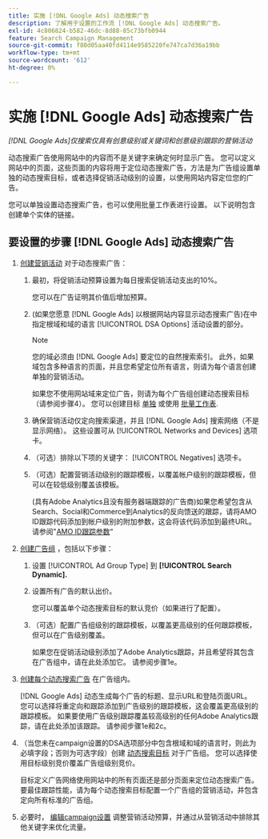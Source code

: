 ```yaml
---
title: 实施 [!DNL Google Ads] 动态搜索广告
description: 了解用于设置的工作流 [!DNL Google Ads] 动态搜索广告。
exl-id: 4c806824-b582-46dc-8d88-85c73bfb0944
feature: Search Campaign Management
source-git-commit: f80d05aa40fd4114e9585220fe747ca7d36a19bb
workflow-type: tm+mt
source-wordcount: '612'
ht-degree: 0%

---
```


# 实施 [!DNL Google Ads] 动态搜索广告

*[!DNL Google Ads]仅搜索仅具有创意级别或关键词和创意级别跟踪的营销活动*

动态搜索广告使用网站中的内容而不是关键字来确定何时显示广告。 您可以定义网站中的页面，这些页面的内容将用于定位动态搜索广告，方法是为广告组设置单独的动态搜索目标，或者选择促销活动级别的设置，以使用网站内容定位您的广告。

您可以单独设置动态搜索广告，也可以使用批量工作表进行设置。 以下说明包含创建单个实体的链接。

## 要设置的步骤 [!DNL Google Ads] 动态搜索广告

1. [创建营销活动](/help/search-social-commerce/campaign-management/campaigns/campaign-manage.md) 对于动态搜索广告：

   1. 最初，将促销活动预算设置为每日搜索促销活动支出的10%。

      您可以在广告证明其价值后增加预算。

   1. (如果您愿意 [!DNL Google Ads] 以根据网站内容显示动态搜索广告)在中指定根域和域的语言 [!UICONTROL DSA Options] 活动设置的部分。

      >[!NOTE]
      >
      >您的域必须由 [!DNL Google Ads] 要定位的自然搜索索引。 此外，如果域包含多种语言的页面，并且您希望定位所有语言，则请为每个语言创建单独的营销活动。

      如果您不使用网站域来定位广告，则请为每个广告组创建动态搜索目标（请参阅步骤4）。 您可以创建目标 [单独](/help/search-social-commerce/campaign-management/campaigns/dynamic-search-target-manage.md) 或使用 [批量工作表](/help/search-social-commerce/campaign-management/bulksheets/bulksheet-about.md).

   1. 确保营销活动仅定向搜索渠道，并且 [!DNL Google Ads] 搜索网络（不是显示网络）。 这些设置可从 [!UICONTROL Networks and Devices] 选项卡。

   1. （可选）排除以下项的关键字： [!UICONTROL Negatives] 选项卡。

   1. （可选）配置营销活动级别的跟踪模板，以覆盖帐户级别的跟踪模板，但可以在较低级别覆盖该模板。

      (具有Adobe Analytics且没有服务器端跟踪的广告商)如果您希望包含从Search、Social和Commerce到Analytics的反向馈送的跟踪，请将AMO ID跟踪代码添加到帐户级别的附加参数，这会将该代码添加到最终URL。 请参阅&quot;[AMO ID跟踪参数](/help/search-social-commerce/tracking/skwcid-tracking-parameter.md)“

1. [创建广告组](/help/search-social-commerce/campaign-management/campaigns/ad-group-manage.md) ，包括以下步骤：

   1. 设置 [!UICONTROL Ad Group Type] 到 **[!UICONTROL Search Dynamic].**

   1. 设置所有广告的默认出价。

      您可以覆盖单个动态搜索目标的默认竞价（如果进行了配置）。

   1. （可选）配置广告组级别的跟踪模板，以覆盖更高级别的任何跟踪模板，但可以在广告级别覆盖。

      如果您在促销活动级别添加了Adobe Analytics跟踪，并且希望将其包含在广告组中，请在此处添加它。 请参阅步骤1e。

1. [创建每个动态搜索广告](/help/search-social-commerce/campaign-management/campaigns/ad-manage.md) 在广告组内。

   [!DNL Google Ads] 动态生成每个广告的标题、显示URL和登陆页面URL。 您可以选择将重定向和跟踪添加到广告级别的跟踪模板，这会覆盖更高级别的跟踪模板。
如果要使用广告级别跟踪覆盖较高级别的任何Adobe Analytics跟踪，请在此处添加该跟踪。 请参阅步骤1e和2c。

1. （当您未在campaign设置的DSA选项部分中包含根域和域的语言时，则此为必填字段；否则为可选字段）创建 [动态搜索目标](/help/search-social-commerce/campaign-management/campaigns/dynamic-search-target-manage.md) 对于广告组。 您可以选择使用目标级别竞价覆盖广告组级别竞价。

   目标定义广告网络使用网站中的所有页面还是部分页面来定位动态搜索广告。 要最佳跟踪性能，请为每个动态搜索目标配置一个广告组的营销活动，并包含定向所有标准的广告组。

1. 必要时， [编辑campaign设置](/help/search-social-commerce/campaign-management/campaigns/campaign-manage.md) 调整营销活动预算，并通过从营销活动中排除其他关键字来优化流量。
